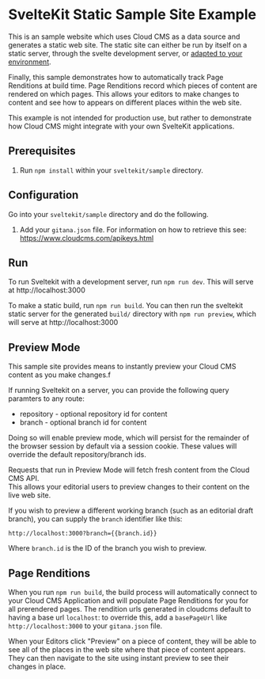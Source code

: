 # SvelteKit Static Sample Site Example

This is an sample website which uses Cloud CMS as a data source and generates a static web site.  The static site
can either be run by itself on a static server, through the svelte development server, or [adapted to your environment](https://kit.svelte.dev/docs#adapters).

Finally, this sample demonstrates how to automatically track Page Renditions at build time.  Page Renditions record
which pieces of content are rendered on which pages.  This allows your editors to make changes to content and
see how to appears on different places within the web site.

This example is not intended for production use, but rather to demonstrate how Cloud CMS might integrate with your
own SvelteKit applications.

## Prerequisites

1. Run `npm install` within your `sveltekit/sample` directory.

## Configuration

Go into your `sveltekit/sample` directory and do the following.

1. Add your `gitana.json` file. For information on how to retrieve this see: https://www.cloudcms.com/apikeys.html

## Run

To run Sveltekit with a development server, run `npm run dev`. This will serve at http://localhost:3000

To make a static build, run `npm run build`. You can then run the sveltekit static server for the generated `build/` directory with `npm run preview`, which will serve at http://localhost:3000

## Preview Mode

This sample site provides means to instantly preview your Cloud CMS content as you make changes.f

If running Sveltekit on a server, you can provide the following query paramters to any route:

- repository - optional repository id for content
- branch - optional branch id for content

Doing so will enable preview mode, which will persist for the remainder of the browser session by default via a session cookie. These 
values will override the default repository/branch ids.

Requests that run in Preview Mode will fetch fresh content from the Cloud CMS API.  
This allows your editorial users to preview changes to their content on the live web site.


If you wish to preview a different working branch (such as an editorial draft branch), you can supply the `branch`
identifier like this:

```
http://localhost:3000?branch={{branch.id}}
```

Where `branch.id` is the ID of the branch you wish to preview.

## Page Renditions

When you run `npm run build`, the build process will automatically connect to your Cloud CMS Application and will populate Page Renditions for you for all prerendered pages. The rendition urls
generated in cloudcms default to having a base url `localhost`: to override this, add a `basePageUrl` like `http://localhost:3000` to your `gitana.json` file. 

When your Editors click "Preview" on a piece of content, they will be able to see all of the places in the web site
where that piece of content appears.  They can then navigate to the site using instant preview to see their changes
in place.